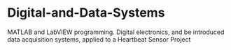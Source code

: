 # Digital-and-Data-Systems
MATLAB and LabVIEW programming.
Digital electronics, and be introduced data acquisition systems, applied to a Heartbeat Sensor Project
